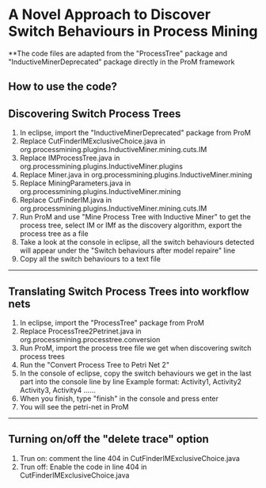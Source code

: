 # A Novel Approach to Discover Switch Behaviours in Process Mining

**The code files are adapted from the "ProcessTree" package and "InductiveMinerDeprecated" package directly in the ProM framework

How to use the code?
-----------------------------------------------------------------------
## Discovering Switch Process Trees
1. In eclipse, import the "InductiveMinerDeprecated" package from ProM
2. Replace CutFinderIMExclusiveChoice.java in org.processmining.plugins.InductiveMiner.mining.cuts.IM
3. Replace IMProcessTree.java in org.processmining.plugins.InductiveMiner.plugins
4. Replace Miner.java in org.processmining.plugins.InductiveMiner.mining
5. Replace MiningParameters.java in org.processmining.plugins.InductiveMiner.mining
6. Replace CutFinderIM.java in org.processmining.plugins.InductiveMiner.mining.cuts.IM
7. Run ProM and use "Mine Process Tree with Inductive Miner" to get the process tree, select IM or IMf as the discovery algorithm, export the process tree as a file
8. Take a look at the console in eclipse, all the switch behaviours detected will appear under the "Switch behaviours after model repaire" line
9. Copy all the switch behaviours to a text file
-----------------------------------------------------------------------

## Translating Switch Process Trees into workflow nets

1. In eclipse, import the "ProcessTree" package from ProM
2. Replace ProcessTree2Petrinet.java in org.processmining.processtree.conversion
3. Run ProM, import the process tree file we get when discovering switch process trees
4. Run the "Convert Process Tree to Petri Net 2"
5. In the console of eclipse, copy the switch behaviours we get in the last part into the console line by line
Example format:
Activity1, Activity2
Activity3, Activity4
......
6. When you finish, type "finish" in the console and press enter
7. You will see the petri-net in ProM

-----------------------------------------------------------------------

## Turning on/off the "delete trace" option

1. Trun on: comment the line 404 in CutFinderIMExclusiveChoice.java
2. Trun off: Enable the code in line 404 in CutFinderIMExclusiveChoice.java


 

